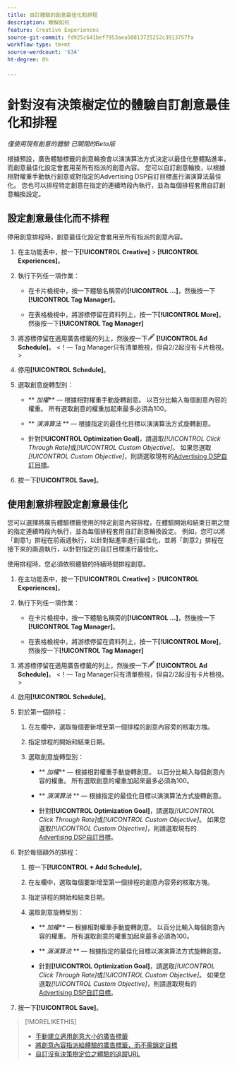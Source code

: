 ```yaml
---
title: 自訂體驗的創意最佳化和排程
description: 瞭解如何
feature: Creative Experiences
source-git-commit: fd925c641bef7953aea50813725252c3913757fa
workflow-type: tm+mt
source-wordcount: '634'
ht-degree: 0%

---
```


# 針對沒有決策樹定位的體驗自訂創意最佳化和排程

*僅使用現有創意的體驗*
*已關閉的Beta版*

根據預設，廣告體驗標籤的創意輪換會以演演算法方式決定以最佳化整體點進率，而創意最佳化設定會套用至所有指派的創意內容。 您可以自訂創意輪換，以根據相對權重手動執行創意或對指定的Advertising DSP自訂目標進行演演算法最佳化。 <!-- verify -->您也可以排程特定創意在指定的連續時段內執行，並為每個排程套用自訂創意輪換設定。

## 設定創意最佳化而不排程

停用創意排程時，創意最佳化設定會套用至所有指派的創意內容。

1. 在主功能表中，按一下&#x200B;**[!UICONTROL Creative]** > **[!UICONTROL Experiences]**。

1. 執行下列任一項作業：

   * 在卡片檢視中，按一下體驗名稱旁的&#x200B;**[!UICONTROL ...]**，然後按一下&#x200B;**[!UICONTROL Tag Manager]**。

   * 在表格檢視中，將游標停留在資料列上，按一下&#x200B;**[!UICONTROL More]**，然後按一下&#x200B;**[!UICONTROL Tag Manager]**

1. 將游標停留在適用廣告標籤的列上，然後按一下![廣告排程](/help/creative/assets/edit-gray.png "編輯追蹤URL") **[!UICONTROL Ad Schedule]**。 <!-- For targeted experiences, this is "Edit Schedules" -->&lt;！— Tag Manager只有清單檢視，但自2/2起沒有卡片檢視。 >

1. 停用&#x200B;**[!UICONTROL Schedule]**。

1. 選取創意旋轉型別：

   * ** *加權*** — 根據相對權重手動旋轉創意。 以百分比輸入每個創意內容的權重。 所有選取創意的權重加起來最多必須為100。

   * ** *演演算法* ** — 根據指定的最佳化目標以演演算法方式旋轉創意。

   * 針對&#x200B;**[!UICONTROL Optimization Goal]**，請選取&#x200B;*[!UICONTROL Click Through Rate]*&#x200B;或&#x200B;*[!UICONTROL Custom Objective]*。  如果您選取&#x200B;*[!UICONTROL Custom Objective]*，則請選取現有的[Advertising DSP自訂目標](/help/dsp/optimization/custom-goal.md)。<!-- Verify -->

1. 按一下&#x200B;**[!UICONTROL Save]**。

## 使用創意排程設定創意最佳化

您可以選擇將廣告體驗標籤使用的特定創意內容排程，在體驗開始和結束日期之間的指定連續時段內執行，並為每個排程套用自訂創意輪換設定。 例如，您可以將「創意1」排程在前兩週執行，以針對點進率進行最佳化，並將「創意2」排程在接下來的兩週執行，以針對指定的自訂目標進行最佳化。

使用排程時，您必須依照體驗的持續時間排程創意。

1. 在主功能表中，按一下&#x200B;**[!UICONTROL Creative]** > **[!UICONTROL Experiences]**。

1. 執行下列任一項作業：

   * 在卡片檢視中，按一下體驗名稱旁的&#x200B;**[!UICONTROL ...]**，然後按一下&#x200B;**[!UICONTROL Tag Manager]**。

   * 在表格檢視中，將游標停留在資料列上，按一下&#x200B;**[!UICONTROL More]**，然後按一下&#x200B;**[!UICONTROL Tag Manager]**

1. 將游標停留在適用廣告標籤的列上，然後按一下![廣告排程](/help/creative/assets/edit-gray.png "編輯追蹤URL") **[!UICONTROL Ad Schedule]**。 <!-- For targeted experiences, this is "Edit Schedules" -->&lt;！— Tag Manager只有清單檢視，但自2/2起沒有卡片檢視。 >

1. 啟用&#x200B;**[!UICONTROL Schedule]**。

1. 對於第一個排程：

   1. 在左欄中，選取每個要新增至第一個排程的創意內容旁的核取方塊。

   1. 指定排程的開始和結束日期。

   1. 選取創意旋轉型別：

      * ** *加權*** — 根據相對權重手動旋轉創意。 以百分比輸入每個創意內容的權重。 所有選取創意的權重加起來最多必須為100。

      * ** *演演算法* ** — 根據指定的最佳化目標以演演算法方式旋轉創意。

      * 針對&#x200B;**[!UICONTROL Optimization Goal]**，請選取&#x200B;*[!UICONTROL Click Through Rate]*&#x200B;或&#x200B;*[!UICONTROL Custom Objective]*。  如果您選取&#x200B;*[!UICONTROL Custom Objective]*，則請選取現有的[Advertising DSP自訂目標](/help/dsp/optimization/custom-goal.md)。<!-- Verify -->

1. 對於每個額外的排程：

   1. 按一下&#x200B;**[!UICONTROL + Add Schedule]**。

   1. 在左欄中，選取每個要新增至第一個排程的創意內容旁的核取方塊。

   1. 指定排程的開始和結束日期。

   1. 選取創意旋轉型別：

      * ** *加權*** — 根據相對權重手動旋轉創意。 以百分比輸入每個創意內容的權重。 所有選取創意的權重加起來最多必須為100。

      * ** *演演算法* ** — 根據指定的最佳化目標以演演算法方式旋轉創意。

      * 針對&#x200B;**[!UICONTROL Optimization Goal]**，請選取&#x200B;*[!UICONTROL Click Through Rate]*&#x200B;或&#x200B;*[!UICONTROL Custom Objective]*。  如果您選取&#x200B;*[!UICONTROL Custom Objective]*，則請選取現有的[Advertising DSP自訂目標](/help/dsp/optimization/custom-goal.md)。<!-- Verify -->

1. 按一下&#x200B;**[!UICONTROL Save]**。

>[!MORELIKETHIS]
>
>* [手動建立適用創意大小的廣告標籤](/help/creative/experiences/experience-tag-create-manually.md)
>* [將創意內容指派給體驗的廣告標籤，而不需鎖定目標](experience-tag-assign-creatives.md)
>* [自訂沒有決策樹定位之體驗的追蹤URL](experience-tracking-urls-no-targeting.md)

